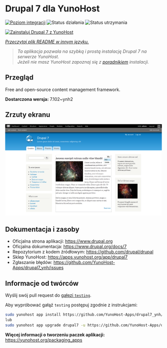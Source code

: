 <!--
To README zostało automatycznie wygenerowane przez <https://github.com/YunoHost/apps/tree/master/tools/readme_generator>
Nie powinno być ono edytowane ręcznie.
-->

# Drupal 7 dla YunoHost

[![Poziom integracji](https://apps.yunohost.org/badge/integration/drupal7)](https://ci-apps.yunohost.org/ci/apps/drupal7/)
![Status działania](https://apps.yunohost.org/badge/state/drupal7)
![Status utrzymania](https://apps.yunohost.org/badge/maintained/drupal7)

[![Zainstaluj Drupal 7 z YunoHost](https://install-app.yunohost.org/install-with-yunohost.svg)](https://install-app.yunohost.org/?app=drupal7)

*[Przeczytaj plik README w innym języku.](./ALL_README.md)*

> *Ta aplikacja pozwala na szybką i prostą instalację Drupal 7 na serwerze YunoHost.*  
> *Jeżeli nie masz YunoHost zapoznaj się z [poradnikiem](https://yunohost.org/install) instalacji.*

## Przegląd

Free and open-source content management framework.


**Dostarczona wersja:** 7.102~ynh2

## Zrzuty ekranu

![Zrzut ekranu z Drupal 7](./doc/screenshots/screenshot.png)

## Dokumentacja i zasoby

- Oficjalna strona aplikacji: <https://www.drupal.org>
- Oficjalna dokumentacja: <https://www.drupal.org/docs/7>
- Repozytorium z kodem źródłowym: <https://github.com/drupal/drupal>
- Sklep YunoHost: <https://apps.yunohost.org/app/drupal7>
- Zgłaszanie błędów: <https://github.com/YunoHost-Apps/drupal7_ynh/issues>

## Informacje od twórców

Wyślij swój pull request do [gałęzi `testing`](https://github.com/YunoHost-Apps/drupal7_ynh/tree/testing).

Aby wypróbować gałąź `testing` postępuj zgodnie z instrukcjami:

```bash
sudo yunohost app install https://github.com/YunoHost-Apps/drupal7_ynh/tree/testing --debug
lub
sudo yunohost app upgrade drupal7 -u https://github.com/YunoHost-Apps/drupal7_ynh/tree/testing --debug
```

**Więcej informacji o tworzeniu paczek aplikacji:** <https://yunohost.org/packaging_apps>
